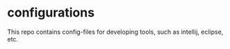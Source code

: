# configurations
This repo contains config-files for developing tools, such as intellij, eclipse, etc.
